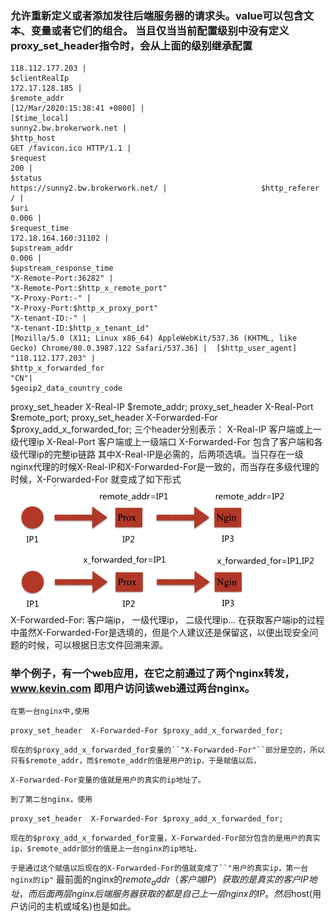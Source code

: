 ### **允许重新定义或者添加发往后端服务器的请求头。value可以包含文本、变量或者它们的组合。 当且仅当当前配置级别中没有定义proxy\_set\_header指令时，会从上面的级别继承配置**
```
118.112.177.203 |                                                            $clientRealIp
172.17.128.185 |                                                               $remote_addr
[12/Mar/2020:15:38:41 +0800] |                                 [$time_local]                                                                               
sunny2.bw.brokerwork.net |                                      $http_host
GET /favicon.ico HTTP/1.1 |                                        $request
200 |                                                                                       $status
https://sunny2.bw.brokerwork.net/ |                     $http_referer
/ |                                                                                             $uri
0.006 |                                                                                    $request_time
172.18.164.160:31102 |                                                  $upstream_addr
0.006 |                                                                                    $upstream_response_time
"X-Remote-Port:36282" |                                              "X-Remote-Port:$http_x_remote_port"
"X-Proxy-Port:-" |                                                              "X-Proxy-Port:$http_x_proxy_port"
"X-tenant-ID:-" |                                                                "X-tenant-ID:$http_x_tenant_id"
[Mozilla/5.0 (X11; Linux x86_64) AppleWebKit/537.36 (KHTML, like Gecko) Chrome/80.0.3987.122 Safari/537.36] |  [$http_user_agent]
"118.112.177.203" |                                                         $http_x_forwarded_for
"CN"|                                                                                      $geoip2_data_country_code
```

proxy_set_header X-Real-IP $remote_addr;
proxy_set_header X-Real-Port $remote_port;
proxy_set_header X-Forwarded-For $proxy_add_x_forwarded_for;
三个header分别表示：
X-Real-IP            客户端或上一级代理ip
X-Real-Port          客户端或上一级端口
X-Forwarded-For      包含了客户端和各级代理ip的完整ip链路
其中X-Real-IP是必需的，后两项选填。当只存在一级nginx代理的时候X-Real-IP和X-Forwarded-For是一致的，而当存在多级代理的时候，X-Forwarded-For 就变成了如下形式
![](images/screenshot_1584064360394.png)
X-Forwarded-For: 客户端ip， 一级代理ip， 二级代理ip...
在获取客户端ip的过程中虽然X-Forwarded-For是选填的，但是个人建议还是保留这，以便出现安全问题的时候，可以根据日志文件回溯来源。
### 举个例子，有一个web应用，在它之前通过了两个nginx转发，www.kevin.com 即用户访问该web通过两台nginx。
`在第一台nginx中,使用`

`proxy_set_header  X-Forwarded-For $proxy_add_x_forwarded_for;`

`现在的$proxy_add_x_forwarded_for变量的``"X-Forwarded-For"``部分是空的，所以只有$remote_addr，而$remote_addr的值是用户的ip，于是赋值以后，`

`X-Forwarded-For变量的值就是用户的真实的ip地址了。`

`到了第二台nginx，使用`

`proxy_set_header  X-Forwarded-For $proxy_add_x_forwarded_for;`

`现在的$proxy_add_x_forwarded_for变量，X-Forwarded-For部分包含的是用户的真实ip，$remote_addr部分的值是上一台nginx的ip地址，`

`于是通过这个赋值以后现在的X-Forwarded-For的值就变成了``"用户的真实ip，第一台nginx的ip"`
最前面的nginx的$remote_addr（客户端IP）获取的是真实的客户IP地址，而后面两层nginx后端服务器获取的都是自己上一层nginx的IP。然后$host(用户访问的主机或域名)也是如此。